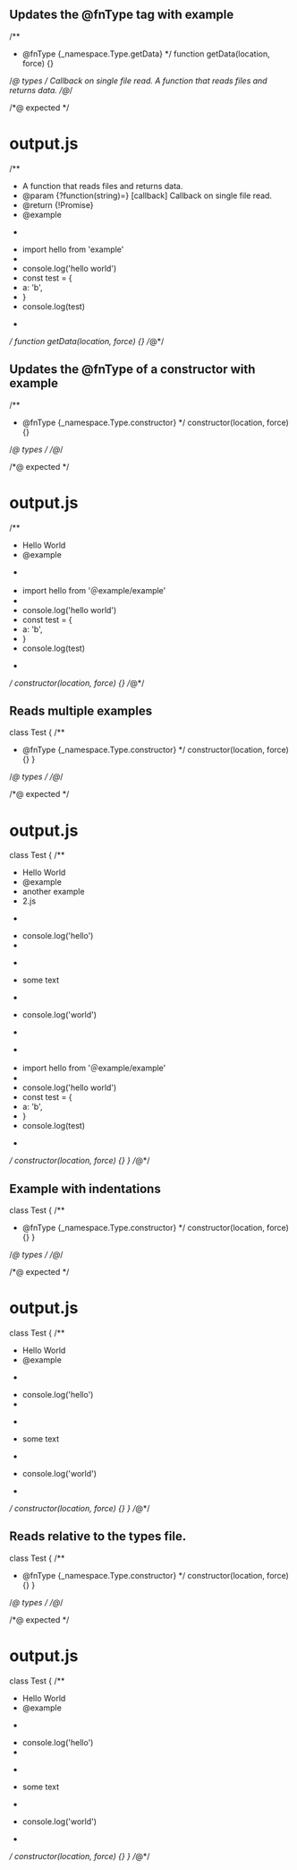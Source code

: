 ## Updates the @fnType tag with example
/**
 * @fnType {_namespace.Type.getData}
 */
function getData(location, force) {}

/*@ types */
<types namespace="_namespace">
  <type name="Type">
    <fn async return="boolean" name="getData" example="test/fixture/example.js" example-override="../src => example">
      <arg type="?function(string)=" name="callback">Callback on single file read.</arg>
      A function that reads files and returns data.
    </fn>
  </type>
</types>
/*@*/

/*@ expected */
# output.js

/**
 * A function that reads files and returns data.
 * @param {?function(string)=} [callback] Callback on single file read.
 * @return {!Promise<boolean>}
 * @example
 * ```js
 * import hello from 'example'
 *
 * console.log('hello world')
 * const test = {
 *   a: 'b',
 * }
 * console.log(test)
 * ```
 */
function getData(location, force) {}
/*@*/

## Updates the @fnType of a constructor with example
/**
 * @fnType {_namespace.Type.constructor}
 */
constructor(location, force) {}

/*@ types */
<types namespace="_namespace">
  <constructor name="Type"
    example="test/fixture/example.js"
    example-override="../src => @example/example"
    desc="Hello World">
  </constructor>
</types>
/*@*/

/*@ expected */
# output.js

/**
 * Hello World
 * @example
 * ```js
 * import hello from '＠example/example'
 *
 * console.log('hello world')
 * const test = {
 *   a: 'b',
 * }
 * console.log(test)
 * ```
 */
constructor(location, force) {}
/*@*/

## Reads multiple examples
class Test {
  /**
   * @fnType {_namespace.Type.constructor}
   */
  constructor(location, force) {}
}

/*@ types */
<types namespace="_namespace">
  <constructor name="Type"
    example="test/fixture/examples/2.js, test/fixture/example.js"
    example-override="../src => @example/example"
    desc="Hello World">
  </constructor>
</types>
/*@*/

/*@ expected */
# output.js

class Test {
  /**
   * Hello World
   * @example
   * another example
   * 2.js
   * ```js
   * console.log('hello')
   *
   * ```
   * some text
   * ```js
   * console.log('world')
   * ```
   * ```js
   * import hello from '＠example/example'
   *
   * console.log('hello world')
   * const test = {
   *   a: 'b',
   * }
   * console.log(test)
   * ```
   */
  constructor(location, force) {}
}
/*@*/

## Example with indentations
class Test {
  /**
   * @fnType {_namespace.Type.constructor}
   */
  constructor(location, force) {}
}

/*@ types */
<types namespace="_namespace">
  <constructor name="Type"
    example="test/fixture/examples/indent.js"
    desc="Hello World">
  </constructor>
</types>
/*@*/

/*@ expected */
# output.js

class Test {
  /**
   * Hello World
   * @example
   * ```js
   * console.log('hello')
   *
   * ```
   * some text
   * ```js
   * console.log('world')
   * ```
   */
  constructor(location, force) {}
}
/*@*/

## Reads relative to the types file.
class Test {
  /**
   * @fnType {_namespace.Type.constructor}
   */
  constructor(location, force) {}
}

/*@ types */
<types namespace="_namespace">
  <constructor name="Type"
    example="../fixture/examples/indent.js"
    desc="Hello World">
  </constructor>
</types>
/*@*/

/*@ expected */
# output.js

class Test {
  /**
   * Hello World
   * @example
   * ```js
   * console.log('hello')
   *
   * ```
   * some text
   * ```js
   * console.log('world')
   * ```
   */
  constructor(location, force) {}
}
/*@*/